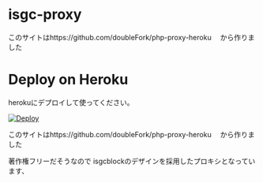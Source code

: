 # isgc-proxy


このサイトはhttps://github.com/doubleFork/php-proxy-heroku　
から作りました



# Deploy on Heroku
herokuにデプロイして使ってください。


[![Deploy](https://www.herokucdn.com/deploy/button.svg)](https://heroku.com/deploy?template=https://github.com/herokuhabataku/isgc-proxy/tree/main)




このサイトはhttps://github.com/doubleFork/php-proxy-heroku　
から作りました


著作権フリーだそうなので
isgcblockのデザインを採用したプロキシとなっています、


